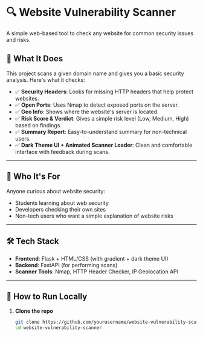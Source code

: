 # 🔍 Website Vulnerability Scanner

A simple web-based tool to check any website for common security issues and risks.

## 📌 What It Does

This project scans a given domain name and gives you a basic security analysis. Here's what it checks:

- ✅ **Security Headers**: Looks for missing HTTP headers that help protect websites.
- ✅ **Open Ports**: Uses Nmap to detect exposed ports on the server.
- ✅ **Geo Info**: Shows where the website's server is located.
- ✅ **Risk Score & Verdict**: Gives a simple risk level (Low, Medium, High) based on findings.
- ✅ **Summary Report**: Easy-to-understand summary for non-technical users.
- ✅ **Dark Theme UI + Animated Scanner Loader**: Clean and comfortable interface with feedback during scans.

---

## 🧠 Who It's For

Anyone curious about website security:

- Students learning about web security
- Developers checking their own sites
- Non-tech users who want a simple explanation of website risks

---

## 🛠 Tech Stack

- **Frontend**: Flask + HTML/CSS (with gradient + dark theme UI)
- **Backend**: FastAPI (for performing scans)
- **Scanner Tools**: Nmap, HTTP Header Checker, IP Geolocation API

---

## 🚀 How to Run Locally

1. **Clone the repo**
   ```bash
   git clone https://github.com/yourusername/website-vulnerability-scanner.git
   cd website-vulnerability-scanner

